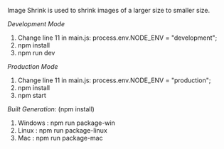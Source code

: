 Image Shrink is used to shrink images of a larger size to smaller size.

_Development Mode_
1. Change line 11 in main.js:  process.env.NODE_ENV = "development";
2. npm install
3. npm run dev


_Production Mode_
1. Change line 11 in main.js:  process.env.NODE_ENV = "production";
2. npm install
3. npm start


_Built Generation:_ (npm install)
1. Windows : npm run package-win
2. Linux : npm run package-linux
3. Mac : npm run package-mac
